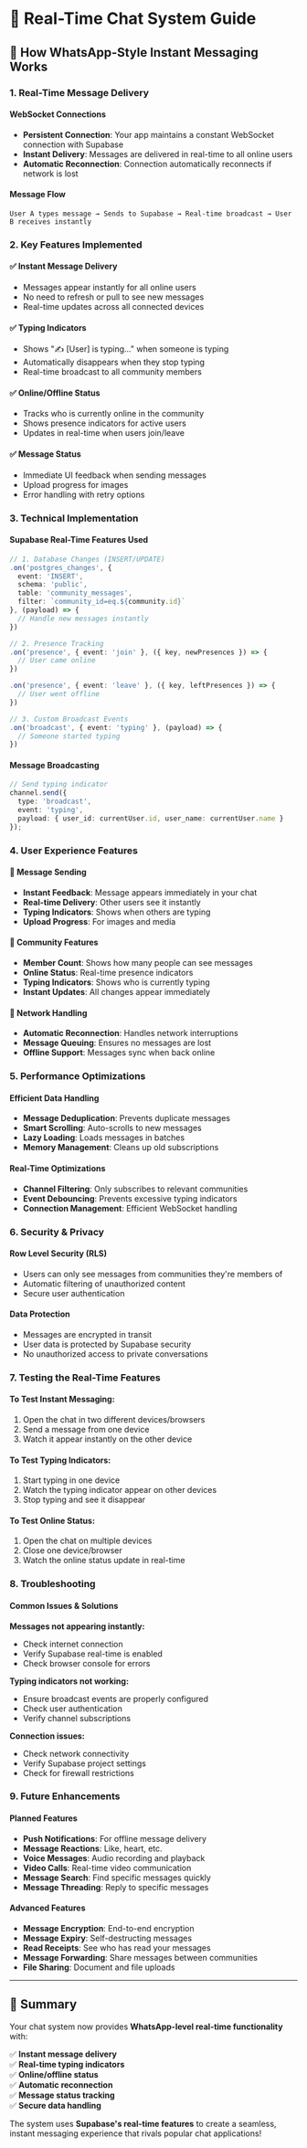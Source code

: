 # 🚀 Real-Time Chat System Guide

## 📱 **How WhatsApp-Style Instant Messaging Works**

### **1. Real-Time Message Delivery**

#### **WebSocket Connections**
- **Persistent Connection**: Your app maintains a constant WebSocket connection with Supabase
- **Instant Delivery**: Messages are delivered in real-time to all online users
- **Automatic Reconnection**: Connection automatically reconnects if network is lost

#### **Message Flow**
```
User A types message → Sends to Supabase → Real-time broadcast → User B receives instantly
```

### **2. Key Features Implemented**

#### **✅ Instant Message Delivery**
- Messages appear instantly for all online users
- No need to refresh or pull to see new messages
- Real-time updates across all connected devices

#### **✅ Typing Indicators**
- Shows "✍️ [User] is typing..." when someone is typing
- Automatically disappears when they stop typing
- Real-time broadcast to all community members

#### **✅ Online/Offline Status**
- Tracks who is currently online in the community
- Shows presence indicators for active users
- Updates in real-time when users join/leave

#### **✅ Message Status**
- Immediate UI feedback when sending messages
- Upload progress for images
- Error handling with retry options

### **3. Technical Implementation**

#### **Supabase Real-Time Features Used**

```typescript
// 1. Database Changes (INSERT/UPDATE)
.on('postgres_changes', {
  event: 'INSERT',
  schema: 'public',
  table: 'community_messages',
  filter: `community_id=eq.${community.id}`
}, (payload) => {
  // Handle new messages instantly
})

// 2. Presence Tracking
.on('presence', { event: 'join' }, ({ key, newPresences }) => {
  // User came online
})

.on('presence', { event: 'leave' }, ({ key, leftPresences }) => {
  // User went offline
})

// 3. Custom Broadcast Events
.on('broadcast', { event: 'typing' }, (payload) => {
  // Someone started typing
})
```

#### **Message Broadcasting**
```typescript
// Send typing indicator
channel.send({
  type: 'broadcast',
  event: 'typing',
  payload: { user_id: currentUser.id, user_name: currentUser.name }
});
```

### **4. User Experience Features**

#### **📨 Message Sending**
- **Instant Feedback**: Message appears immediately in your chat
- **Real-time Delivery**: Other users see it instantly
- **Typing Indicators**: Shows when others are typing
- **Upload Progress**: For images and media

#### **👥 Community Features**
- **Member Count**: Shows how many people can see messages
- **Online Status**: Real-time presence indicators
- **Typing Indicators**: Shows who is currently typing
- **Instant Updates**: All changes appear immediately

#### **🔄 Network Handling**
- **Automatic Reconnection**: Handles network interruptions
- **Message Queuing**: Ensures no messages are lost
- **Offline Support**: Messages sync when back online

### **5. Performance Optimizations**

#### **Efficient Data Handling**
- **Message Deduplication**: Prevents duplicate messages
- **Smart Scrolling**: Auto-scrolls to new messages
- **Lazy Loading**: Loads messages in batches
- **Memory Management**: Cleans up old subscriptions

#### **Real-Time Optimizations**
- **Channel Filtering**: Only subscribes to relevant communities
- **Event Debouncing**: Prevents excessive typing indicators
- **Connection Management**: Efficient WebSocket handling

### **6. Security & Privacy**

#### **Row Level Security (RLS)**
- Users can only see messages from communities they're members of
- Automatic filtering of unauthorized content
- Secure user authentication

#### **Data Protection**
- Messages are encrypted in transit
- User data is protected by Supabase security
- No unauthorized access to private conversations

### **7. Testing the Real-Time Features**

#### **To Test Instant Messaging:**
1. Open the chat in two different devices/browsers
2. Send a message from one device
3. Watch it appear instantly on the other device

#### **To Test Typing Indicators:**
1. Start typing in one device
2. Watch the typing indicator appear on other devices
3. Stop typing and see it disappear

#### **To Test Online Status:**
1. Open the chat on multiple devices
2. Close one device/browser
3. Watch the online status update in real-time

### **8. Troubleshooting**

#### **Common Issues & Solutions**

**Messages not appearing instantly:**
- Check internet connection
- Verify Supabase real-time is enabled
- Check browser console for errors

**Typing indicators not working:**
- Ensure broadcast events are properly configured
- Check user authentication
- Verify channel subscriptions

**Connection issues:**
- Check network connectivity
- Verify Supabase project settings
- Check for firewall restrictions

### **9. Future Enhancements**

#### **Planned Features**
- **Push Notifications**: For offline message delivery
- **Message Reactions**: Like, heart, etc.
- **Voice Messages**: Audio recording and playback
- **Video Calls**: Real-time video communication
- **Message Search**: Find specific messages quickly
- **Message Threading**: Reply to specific messages

#### **Advanced Features**
- **Message Encryption**: End-to-end encryption
- **Message Expiry**: Self-destructing messages
- **Read Receipts**: See who has read your messages
- **Message Forwarding**: Share messages between communities
- **File Sharing**: Document and file uploads

---

## 🎯 **Summary**

Your chat system now provides **WhatsApp-level real-time functionality** with:

✅ **Instant message delivery**  
✅ **Real-time typing indicators**  
✅ **Online/offline status**  
✅ **Automatic reconnection**  
✅ **Message status tracking**  
✅ **Secure data handling**  

The system uses **Supabase's real-time features** to create a seamless, instant messaging experience that rivals popular chat applications! 